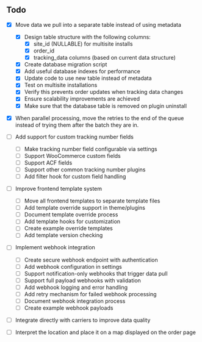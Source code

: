 ## Todo
- [x] Move data we pull into a separate table instead of using metadata
  - [x] Design table structure with the following columns:
    - [x] site_id (NULLABLE) for multisite installs
    - [x] order_id
    - [x] tracking_data columns (based on current data structure)
  - [x] Create database migration script
  - [x] Add useful database indexes for performance
  - [x] Update code to use new table instead of metadata
  - [x] Test on multisite installations
  - [x] Verify this prevents order updates when tracking data changes
  - [x] Ensure scalability improvements are achieved
  - [x] Make sure that the database table is removed on plugin uninstall

- [x] When parallel processing, move the retries to the end of the queue instead of trying them after the batch they are in.

- [ ] Add support for custom tracking number fields
  - [ ] Make tracking number field configurable via settings
  - [ ] Support WooCommerce custom fields
  - [ ] Support ACF fields
  - [ ] Support other common tracking number plugins
  - [ ] Add filter hook for custom field handling

- [ ] Improve frontend template system
  - [ ] Move all frontend templates to separate template files
  - [ ] Add template override support in theme/plugins
  - [ ] Document template override process
  - [ ] Add template hooks for customization
  - [ ] Create example override templates
  - [ ] Add template version checking

- [ ] Implement webhook integration
  - [ ] Create secure webhook endpoint with authentication
  - [ ] Add webhook configuration in settings
  - [ ] Support notification-only webhooks that trigger data pull
  - [ ] Support full payload webhooks with validation
  - [ ] Add webhook logging and error handling
  - [ ] Add retry mechanism for failed webhook processing
  - [ ] Document webhook integration process
  - [ ] Create example webhook payloads

- [ ] Integrate directly with carriers to improve data quality

- [ ] Interpret the location and place it on a map displayed on the order page
